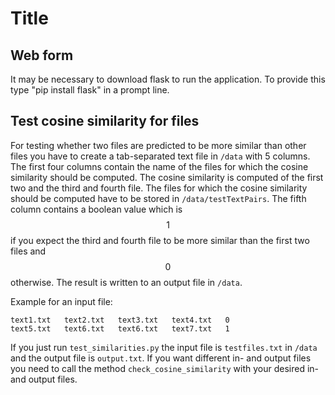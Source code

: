 # Title 
## Web form
It may be necessary to download flask to run the application. 
To provide this type "pip install flask" in a prompt line.
## Test cosine similarity for files
For testing whether two files are predicted to be more similar than other files
you have to create a tab-separated text file in `/data` with 5 columns.
The first four columns contain the name of the files for which the cosine 
similarity should be computed. The cosine similarity is computed of the first 
two and the third and fourth file. The files for which the cosine similarity 
should be computed have to be stored in `/data/testTextPairs`. The fifth 
column contains a boolean value which is $$1$$ if you expect the third and 
fourth file to be more similar than the first two files and $$0$$ otherwise.
The result is written to an output file in `/data`.

Example for an input file:
```
text1.txt	text2.txt	text3.txt	text4.txt	0
text5.txt	text6.txt	text6.txt	text7.txt	1
```
If you just run `test_similarities.py` the input file is `testfiles.txt` in 
`/data` and the output file is `output.txt`. If you want different in- and 
output files you need to call the method `check_cosine_similarity` with your
desired in- and output files.
